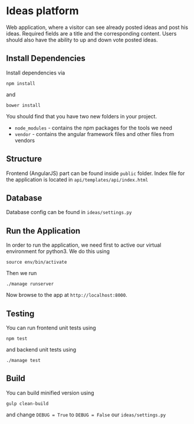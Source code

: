 # Ideas platform

Web application, where a visitor can see already posted ideas and post his ideas. Required fields are a title and the corresponding content. Users should also have the ability to up and down vote posted ideas.

## Install Dependencies

Install dependencies via

```
npm install
```

and

```
bower install
```

You should find that you have two new
folders in your project.

* `node_modules` - contains the npm packages for the tools we need
* `vendor` - contains the angular framework files and other files from vendors

## Structure
Frontend (AngularJS) part can be found inside `public` folder. 
Index file for the application is located in `api/templates/api/index.html`

## Database
Database config can be found in `ideas/settings.py`

## Run the Application

In order to run the application, we need first to active our virtual environment for python3. 
We do this using

```
source env/bin/activate
```

Then we run 
```
./manage runserver
```

Now browse to the app at `http://localhost:8000`.


## Testing

You can run frontend unit tests using
```
npm test
```

and backend unit tests using
```
./manage test
```

## Build

You can build minified version using
```
gulp clean-build
```

and change `DEBUG = True` to `DEBUG = False` our `ideas/settings.py`
